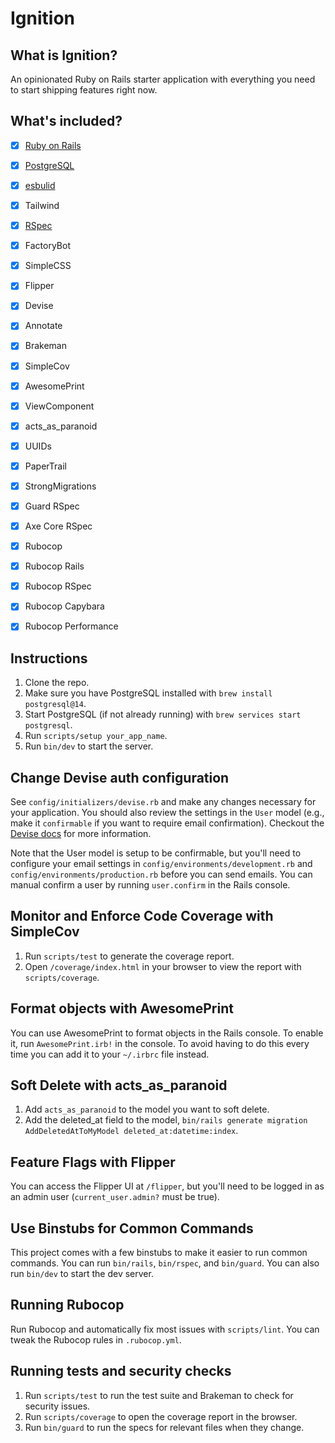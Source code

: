 # Ignition

## What is Ignition?
An opinionated Ruby on Rails starter application with everything you need to start shipping features right now.

## What's included?

- [x] [Ruby on Rails](https://rubyonrails.org/)
- [x] [PostgreSQL](https://www.postgresql.org/)
- [x] [esbulid](https://esbuild.github.io/)
- [x] Tailwind
- [x] [RSpec](https://rspec.info/)
- [x] FactoryBot
- [x] SimpleCSS
- [x] Flipper
- [x] Devise
- [x] Annotate
- [x] Brakeman
- [x] SimpleCov
- [x] AwesomePrint
- [x] ViewComponent
- [x] acts_as_paranoid
- [x] UUIDs
- [x] PaperTrail
- [x] StrongMigrations
- [x] Guard RSpec
- [x] Axe Core RSpec
- [x] Rubocop
- [x] Rubocop Rails
- [x] Rubocop RSpec
- [x] Rubocop Capybara
- [x] Rubocop Performance


## Instructions
1. Clone the repo.
2. Make sure you have PostgreSQL installed with `brew install postgresql@14`.
3. Start PostgreSQL (if not already running) with `brew services start postgresql`.
4. Run `scripts/setup your_app_name`.
5. Run `bin/dev` to start the server.

## Change Devise auth configuration
See `config/initializers/devise.rb` and make any changes necessary for your application. You should also review the settings in the `User` model (e.g., make it `confirmable` if you want to require email confirmation). Checkout the [Devise docs](https://github.com/heartcombo/devise#starting-with-rails) for more information.

Note that the User model is setup to be confirmable, but you'll need to configure your email settings in `config/environments/development.rb` and `config/environments/production.rb` before you can send emails. You can manual confirm a user by running `user.confirm` in the Rails console.

## Monitor and Enforce Code Coverage with SimpleCov
1. Run `scripts/test` to generate the coverage report.
2. Open `/coverage/index.html` in your browser to view the report with `scripts/coverage`.

## Format objects with AwesomePrint
You can use AwesomePrint to format objects in the Rails console. To enable it, run `AwesomePrint.irb!` in the console. To avoid having to do this every time you can add it to your `~/.irbrc` file instead.

## Soft Delete with acts_as_paranoid
1. Add `acts_as_paranoid` to the model you want to soft delete.
2. Add the deleted_at field to the model, `bin/rails generate migration AddDeletedAtToMyModel deleted_at:datetime:index`.

## Feature Flags with Flipper
You can access the Flipper UI at `/flipper`, but you'll need to be logged in as an admin user (`current_user.admin?` must be true).

## Use Binstubs for Common Commands
This project comes with a few binstubs to make it easier to run common commands. You can run `bin/rails`, `bin/rspec`, and `bin/guard`. You can also run `bin/dev` to start the dev server.

## Running Rubocop
Run Rubocop and automatically fix most issues with `scripts/lint`. You can tweak the Rubocop rules in `.rubocop.yml`.

## Running tests and security checks
1. Run `scripts/test` to run the test suite and Brakeman to check for security issues.
2. Run `scripts/coverage` to open the coverage report in the browser.
3. Run `bin/guard` to run the specs for relevant files when they change.
